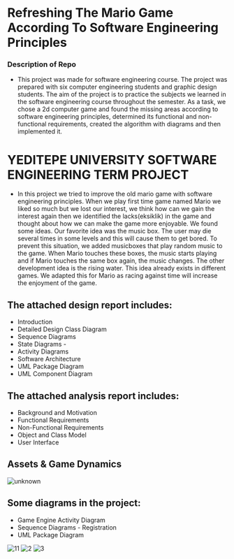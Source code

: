# Refreshing The Mario Game According To Software Engineering Principles

### Description of Repo

- This project was made for software engineering course. The project was prepared with six computer engineering students and graphic design students. The aim of the project is to practice the subjects we learned in the software engineering course throughout the semester. As a task, we chose a 2d computer game and found the missing areas according to software engineering principles, determined its functional and non-functional requirements, created the algorithm with diagrams and then implemented it.

# YEDITEPE UNIVERSITY SOFTWARE ENGINEERING TERM PROJECT

- In this project we tried to improve the old mario game with software engineering principles. When we play first time game named Mario we liked so much but we lost our interest, we think how can we gain the interest again then we identified the lacks(eksiklik) in the game and thought about how we can make the game more enjoyable. We found some ideas. Our favorite idea was the music box. The user may die several times in some levels and this will cause them to get bored. To prevent this situation, we added musicboxes that play random music to the game. When Mario touches these boxes, the music starts playing and if Mario touches the same box again, the music changes. The other development idea is the rising water. This idea already exists in different games. We adapted this for Mario as racing against time will increase the enjoyment of the game.


## The attached design report includes:
- Introduction
- Detailed Design Class Diagram
- Sequence Diagrams
- State Diagrams -
- Activity Diagrams
- Software Architecture
- UML Package Diagram
- UML Component Diagram

## The attached analysis report includes:
- Background and Motivation
- Functional Requirements
- Non-Functional Requirements
- Object and Class Model
- User Interface 

## Assets & Game Dynamics

![unknown](https://user-images.githubusercontent.com/17355685/182458443-564ccb8c-3d79-4f9f-a0f9-b0aee5ab3f72.png)




## Some diagrams in the project:
- Game Engine Activity Diagram
- Sequence Diagrams - Registration
- UML Package Diagram

![11](https://user-images.githubusercontent.com/17355685/182458304-85a74b74-d741-422e-acb0-dc34374d6348.jpg)
![2](https://user-images.githubusercontent.com/17355685/182458197-f4165ff2-7b0e-4317-b2c5-d23f27c4cdb9.jpg)
![3](https://user-images.githubusercontent.com/17355685/182458103-9026ead8-84a4-4229-a00f-ea7322fadf15.jpg)
